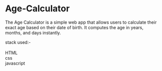 # Age-Calculator
The Age Calculator is a simple web app that allows users to calculate their exact age based on their date of birth. It computes the age in years, months, and days instantly.

stack used:-            
            <br/>
            HTML
            <br/>
            css
             <br/>
            javascript
